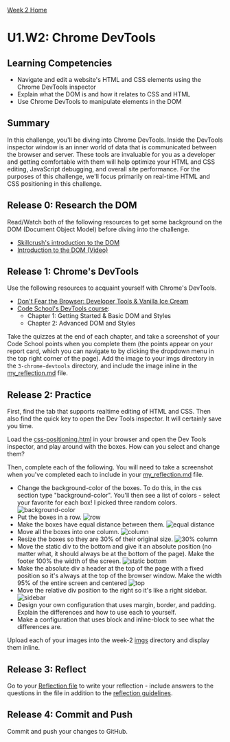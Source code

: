 [Week 2 Home](../)

# U1.W2: Chrome DevTools

## Learning Competencies
- Navigate and edit a website's HTML and CSS elements using the Chrome DevTools inspector
- Explain what the DOM is and how it relates to CSS and HTML
- Use Chrome DevTools to manipulate elements in the DOM

## Summary
In this challenge, you'll be diving into Chrome DevTools. Inside the DevTools inspector window is an inner world of data that is communicated between the browser and server. These tools are invaluable for you as a developer and getting comfortable with them will help optimize your HTML and CSS editing, JavaScript debugging, and overall site performance. For the purposes of this challenge, we'll focus primarily on real-time HTML and CSS positioning in this challenge.

## Release 0: Research the DOM
Read/Watch both of the following resources to get some background on the DOM (Document Object Model) before diving into the challenge.
- [Skillcrush's introduction to the DOM](http://skillcrush.com/2012/10/17/dom-document-object-model/)
- [Introduction to the DOM (Video)](https://www.youtube.com/watch?v=-0ZcldkGlt8)

## Release 1: Chrome's DevTools
Use the following resources to acquaint yourself with Chrome's DevTools.
- [Don't Fear the Browser: Developer Tools & Vanilla Ice Cream](http://www.dontfeartheinternet.com/the-basics/dont-fear-the-browser)
- [Code School's DevTools course](http://discover-devtools.codeschool.com/):
  - Chapter 1: Getting Started & Basic DOM and Styles
  - Chapter 2: Advanced DOM and Styles

Take the quizzes at the end of each chapter, and take a screenshot of your Code School points when you complete them (the points appear on your report card, which you can navigate to by clicking the dropdown menu in the top right corner of the page). Add the image to your imgs directory in the `3-chrome-devtools` directory, and include the image inline in the [my_reflection.md](my_reflection.md) file.

## Release 2: Practice
First, find the tab that supports realtime editing of HTML and CSS. Then also find the quick key to open the Dev Tools inspector. It will certainly save you time.

Load the [css-positioning.html](css-positioning.html) in your browser and open the Dev Tools inspector, and play around with the boxes. How can you select and change them?

Then, complete each of the following. You will need to take a screenshot when you've completed each to include in your [my_reflection.md](my_reflection.md) file.

- Change the background-color of the boxes. To do this, in the css section type "background-color". You'll then see a list of colors - select your favorite for each box! I picked three random colors.
![background-color](../imgs/devtools-colors.png)
- Put the boxes in a row.
![row](../imgs/devtools-row.jpg)
- Make the boxes have equal distance between them.
![equal distance](../imgs/devtools-equal.png)
- Move all the boxes into one column.
![column](../imgs/devtools-column.png)
- Resize the boxes so they are 30% of their original size.
![30% column](../imgs/devtools-30column.png)
- Move the static div to the bottom and give it an absolute position (no matter what, it should always be at the bottom of the page). Make the footer 100% the width of the screen.
![static bottom](../imgs/devtools-staticbottom.png)
- Make the absolute div a header at the top of the page with a fixed position so it's always at the top of the browser window. Make the width 95% of the entire screen and centered
![top](../imgs/devtools-staticheader.png)
- Move the relative div position to the right so it's like a right sidebar.
![sidebar](../imgs/devtools-sidebar.png)
- Design your own configuration that uses margin, border, and padding. Explain the differences and how to use each to yourself.
- Make a configuration that uses block and inline-block to see what the differences are.

Upload each of your images into the week-2 [imgs](../imgs) directory and display them inline.

## Release 3: Reflect

Go to your [Reflection file](my_reflection.md) to write your reflection - include answers to the questions in the file in addition to the [reflection guidelines](https://github.com/Devbootcamp/phase-0-handbook/blob/master/coding-references/reflection-guidelines.md).

## Release 4: Commit and Push
Commit and push your changes to GitHub.
